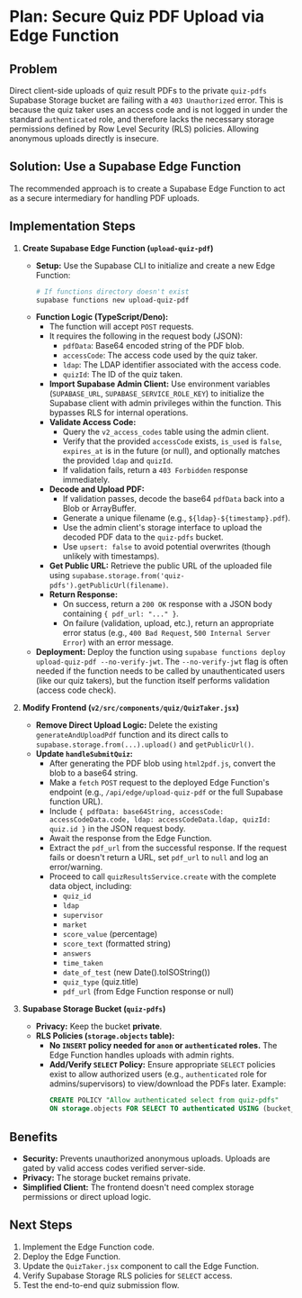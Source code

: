 # Plan: Secure Quiz PDF Upload via Edge Function

## Problem

Direct client-side uploads of quiz result PDFs to the private `quiz-pdfs` Supabase Storage bucket are failing with a `403 Unauthorized` error. This is because the quiz taker uses an access code and is not logged in under the standard `authenticated` role, and therefore lacks the necessary storage permissions defined by Row Level Security (RLS) policies. Allowing anonymous uploads directly is insecure.

## Solution: Use a Supabase Edge Function

The recommended approach is to create a Supabase Edge Function to act as a secure intermediary for handling PDF uploads.

## Implementation Steps

1.  **Create Supabase Edge Function (`upload-quiz-pdf`)**
    *   **Setup:** Use the Supabase CLI to initialize and create a new Edge Function:
        ```bash
        # If functions directory doesn't exist
        supabase functions new upload-quiz-pdf
        ```
    *   **Function Logic (TypeScript/Deno):**
        *   The function will accept `POST` requests.
        *   It requires the following in the request body (JSON):
            *   `pdfData`: Base64 encoded string of the PDF blob.
            *   `accessCode`: The access code used by the quiz taker.
            *   `ldap`: The LDAP identifier associated with the access code.
            *   `quizId`: The ID of the quiz taken.
        *   **Import Supabase Admin Client:** Use environment variables (`SUPABASE_URL`, `SUPABASE_SERVICE_ROLE_KEY`) to initialize the Supabase client with admin privileges within the function. This bypasses RLS for internal operations.
        *   **Validate Access Code:**
            *   Query the `v2_access_codes` table using the admin client.
            *   Verify that the provided `accessCode` exists, `is_used` is `false`, `expires_at` is in the future (or null), and optionally matches the provided `ldap` and `quizId`.
            *   If validation fails, return a `403 Forbidden` response immediately.
        *   **Decode and Upload PDF:**
            *   If validation passes, decode the base64 `pdfData` back into a Blob or ArrayBuffer.
            *   Generate a unique filename (e.g., `${ldap}-${timestamp}.pdf`).
            *   Use the admin client's storage interface to upload the decoded PDF data to the `quiz-pdfs` bucket.
            *   Use `upsert: false` to avoid potential overwrites (though unlikely with timestamps).
        *   **Get Public URL:** Retrieve the public URL of the uploaded file using `supabase.storage.from('quiz-pdfs').getPublicUrl(filename)`.
        *   **Return Response:**
            *   On success, return a `200 OK` response with a JSON body containing `{ pdf_url: "..." }`.
            *   On failure (validation, upload, etc.), return an appropriate error status (e.g., `400 Bad Request`, `500 Internal Server Error`) with an error message.
    *   **Deployment:** Deploy the function using `supabase functions deploy upload-quiz-pdf --no-verify-jwt`. The `--no-verify-jwt` flag is often needed if the function needs to be called by unauthenticated users (like our quiz takers), but the function itself performs validation (access code check).

2.  **Modify Frontend (`v2/src/components/quiz/QuizTaker.jsx`)**
    *   **Remove Direct Upload Logic:** Delete the existing `generateAndUploadPdf` function and its direct calls to `supabase.storage.from(...).upload()` and `getPublicUrl()`.
    *   **Update `handleSubmitQuiz`:**
        *   After generating the PDF blob using `html2pdf.js`, convert the blob to a base64 string.
        *   Make a `fetch` `POST` request to the deployed Edge Function's endpoint (e.g., `/api/edge/upload-quiz-pdf` or the full Supabase function URL).
        *   Include `{ pdfData: base64String, accessCode: accessCodeData.code, ldap: accessCodeData.ldap, quizId: quiz.id }` in the JSON request body.
        *   Await the response from the Edge Function.
        *   Extract the `pdf_url` from the successful response. If the request fails or doesn't return a URL, set `pdf_url` to `null` and log an error/warning.
        *   Proceed to call `quizResultsService.create` with the complete data object, including:
            *   `quiz_id`
            *   `ldap`
            *   `supervisor`
            *   `market`
            *   `score_value` (percentage)
            *   `score_text` (formatted string)
            *   `answers`
            *   `time_taken`
            *   `date_of_test` (new Date().toISOString())
            *   `quiz_type` (quiz.title)
            *   `pdf_url` (from Edge Function response or null)

3.  **Supabase Storage Bucket (`quiz-pdfs`)**
    *   **Privacy:** Keep the bucket **private**.
    *   **RLS Policies (`storage.objects` table):**
        *   **No `INSERT` policy needed for `anon` or `authenticated` roles.** The Edge Function handles uploads with admin rights.
        *   **Add/Verify `SELECT` Policy:** Ensure appropriate `SELECT` policies exist to allow authorized users (e.g., `authenticated` role for admins/supervisors) to view/download the PDFs later. Example:
            ```sql
            CREATE POLICY "Allow authenticated select from quiz-pdfs"
            ON storage.objects FOR SELECT TO authenticated USING (bucket_id = 'quiz-pdfs');
            ```

## Benefits

*   **Security:** Prevents unauthorized anonymous uploads. Uploads are gated by valid access codes verified server-side.
*   **Privacy:** The storage bucket remains private.
*   **Simplified Client:** The frontend doesn't need complex storage permissions or direct upload logic.

## Next Steps

1.  Implement the Edge Function code.
2.  Deploy the Edge Function.
3.  Update the `QuizTaker.jsx` component to call the Edge Function.
4.  Verify Supabase Storage RLS policies for `SELECT` access.
5.  Test the end-to-end quiz submission flow.
